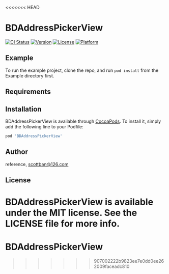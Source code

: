 <<<<<<< HEAD
# BDAddressPickerView

[![CI Status](https://img.shields.io/travis/reference/BDAddressPickerView.svg?style=flat)](https://travis-ci.org/reference/BDAddressPickerView)
[![Version](https://img.shields.io/cocoapods/v/BDAddressPickerView.svg?style=flat)](https://cocoapods.org/pods/BDAddressPickerView)
[![License](https://img.shields.io/cocoapods/l/BDAddressPickerView.svg?style=flat)](https://cocoapods.org/pods/BDAddressPickerView)
[![Platform](https://img.shields.io/cocoapods/p/BDAddressPickerView.svg?style=flat)](https://cocoapods.org/pods/BDAddressPickerView)

## Example

To run the example project, clone the repo, and run `pod install` from the Example directory first.

## Requirements

## Installation

BDAddressPickerView is available through [CocoaPods](https://cocoapods.org). To install
it, simply add the following line to your Podfile:

```ruby
pod 'BDAddressPickerView'
```

## Author

reference, scottban@126.com

## License

BDAddressPickerView is available under the MIT license. See the LICENSE file for more info.
=======
# BDAddressPickerView
>>>>>>> 907002222b9823ee7e0dd0ee262009faceadc810
